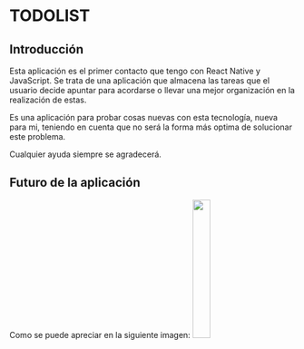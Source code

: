 # TODOLIST
## Introducción
Esta aplicación es el primer contacto que tengo con React Native y JavaScript. Se trata de una aplicación que almacena las tareas que el usuario decide apuntar para acordarse o llevar una mejor organización en la realización de estas.

Es una aplicación para probar cosas nuevas con esta tecnología, nueva para mi, teniendo en cuenta que no será la forma más optima de solucionar este problema.

Cualquier ayuda siempre se agradecerá.

## Futuro de la aplicación
Como se puede apreciar en la siguiente imagen:
<img src="https://user-images.githubusercontent.com/94826968/150876434-1ca550cc-2aa2-44e2-a20b-c5d2a35cf2ac.jpg" width=25% height=25%/>